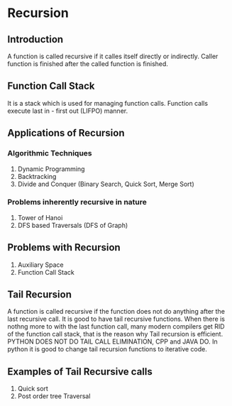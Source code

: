 # Recursion

## Introduction

A function is called recursive if it calles itself directly or indirectly. Caller function is finished after the called function is finished.

## Function Call Stack

It is a stack which is used for managing function calls. Function calls execute last in - first out (LIFPO) manner.

## Applications of Recursion

### Algorithmic Techniques

1. Dynamic Programming
2. Backtracking
3. Divide and Conquer (Binary Search, Quick Sort, Merge Sort)

### Problems inherently recursive in nature

1. Tower of Hanoi
2. DFS based Traversals (DFS of Graph)

## Problems with Recursion

1. Auxiliary Space
2. Function Call Stack

## Tail Recursion

A function is called recursive if the function does not do anything after the last recursive call. It is good to have tail recursive functions. When there is nothng more to with the last function call, many modern compilers get RID of the function call stack, that is the reason why Tail recursion is efficient. PYTHON DOES NOT DO TAIL CALL ELIMINATION, CPP and JAVA DO. In python it is good to change tail recursion functions to iterative code.

## Examples of Tail Recursive calls

1. Quick sort
2. Post order tree Traversal
